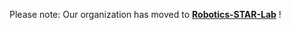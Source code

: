 Please note: Our organization has moved to [**Robotics-STAR-Lab**](https://github.com/Robotics-STAR-Lab) !